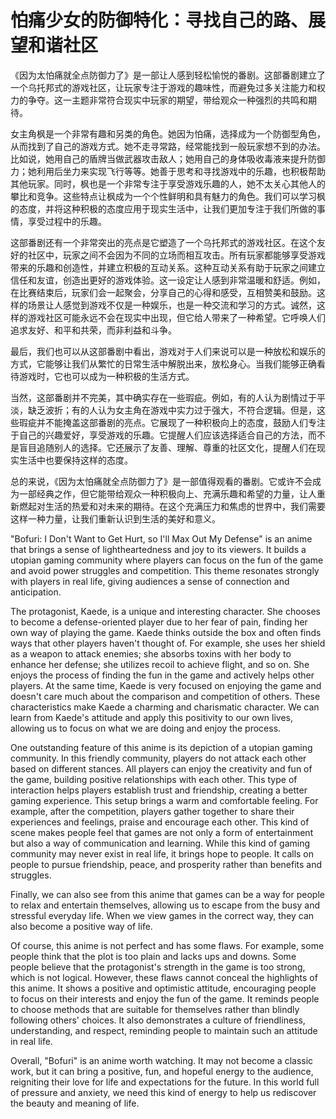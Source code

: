 # 怕痛少女的防御特化：寻找自己的路、展望和谐社区

《因为太怕痛就全点防御力了》是一部让人感到轻松愉悦的番剧。这部番剧建立了一个乌托邦式的游戏社区，让玩家专注于游戏的趣味性，而避免过多关注能力和权力的争夺。这一主题非常符合现实中玩家的期望，带给观众一种强烈的共鸣和期待。

女主角枫是一个非常有趣和另类的角色。她因为怕痛，选择成为一个防御型角色，从而找到了自己的游戏方式。她不走寻常路，经常能找到一般玩家想不到的办法。比如说，她用自己的盾牌当做武器攻击敌人；她用自己的身体吸收毒液来提升防御力；她利用后坐力来实现飞行等等。她善于思考和寻找游戏中的乐趣，也积极帮助其他玩家。同时，枫也是一个非常专注于享受游戏乐趣的人，她不太关心其他人的攀比和竞争。这些特点让枫成为一个个性鲜明和具有魅力的角色。我们可以学习枫的态度，并将这种积极的态度应用于现实生活中，让我们更加专注于我们所做的事情，享受过程中的乐趣。

这部番剧还有一个非常突出的亮点是它塑造了一个乌托邦式的游戏社区。在这个友好的社区中，玩家之间不会因为不同的立场而相互攻击。所有玩家都能够享受游戏带来的乐趣和创造性，并建立积极的互动关系。这种互动关系有助于玩家之间建立信任和友谊，创造出更好的游戏体验。这一设定让人感到非常温暖和舒适。例如，在比赛结束后，玩家们会一起聚会，分享自己的心得和感受，互相赞美和鼓励。这样的场景让人感觉到游戏不仅是一种娱乐，也是一种交流和学习的方式。诚然，这样的游戏社区可能永远不会在现实中出现，但它给人带来了一种希望。它呼唤人们追求友好、和平和共荣，而非利益和斗争。 

最后，我们也可以从这部番剧中看出，游戏对于人们来说可以是一种放松和娱乐的方式，它能够让我们从繁忙的日常生活中解脱出来，放松身心。当我们能够正确看待游戏时，它也可以成为一种积极的生活方式。

当然，这部番剧并不完美，其中确实存在一些瑕疵。例如，有的人认为剧情过于平淡，缺乏波折；有的人认为女主角在游戏中实力过于强大，不符合逻辑。但是，这些瑕疵并不能掩盖这部番剧的亮点。它展现了一种积极向上的态度，鼓励人们专注于自己的兴趣爱好，享受游戏的乐趣。它提醒人们应该选择适合自己的方法，而不是盲目追随别人的选择。它还展示了友善、理解、尊重的社区文化，提醒人们在现实生活中也要保持这样的态度。

总的来说，《因为太怕痛就全点防御力了》是一部值得观看的番剧。它或许不会成为一部经典之作，但它能带给观众一种积极向上、充满乐趣和希望的力量，让人重新燃起对生活的热爱和对未来的期待。在这个充满压力和焦虑的世界中，我们需要这样一种力量，让我们重新认识到生活的美好和意义。

"Bofuri: I Don't Want to Get Hurt, so I'll Max Out My Defense" is an anime that brings a sense of lightheartedness and joy to its viewers. It builds a utopian gaming community where players can focus on the fun of the game and avoid power struggles and competition. This theme resonates strongly with players in real life, giving audiences a sense of connection and anticipation.

The protagonist, Kaede, is a unique and interesting character. She chooses to become a defense-oriented player due to her fear of pain, finding her own way of playing the game. Kaede thinks outside the box and often finds ways that other players haven't thought of. For example, she uses her shield as a weapon to attack enemies; she absorbs toxins with her body to enhance her defense; she utilizes recoil to achieve flight, and so on. She enjoys the process of finding the fun in the game and actively helps other players. At the same time, Kaede is very focused on enjoying the game and doesn't care much about the comparison and competition of others. These characteristics make Kaede a charming and charismatic character. We can learn from Kaede's attitude and apply this positivity to our own lives, allowing us to focus on what we are doing and enjoy the process.

One outstanding feature of this anime is its depiction of a utopian gaming community. In this friendly community, players do not attack each other based on different stances. All players can enjoy the creativity and fun of the game, building positive relationships with each other. This type of interaction helps players establish trust and friendship, creating a better gaming experience. This setup brings a warm and comfortable feeling. For example, after the competition, players gather together to share their experiences and feelings, praise and encourage each other. This kind of scene makes people feel that games are not only a form of entertainment but also a way of communication and learning. While this kind of gaming community may never exist in real life, it brings hope to people. It calls on people to pursue friendship, peace, and prosperity rather than benefits and struggles.

Finally, we can also see from this anime that games can be a way for people to relax and entertain themselves, allowing us to escape from the busy and stressful everyday life. When we view games in the correct way, they can also become a positive way of life.

Of course, this anime is not perfect and has some flaws. For example, some people think that the plot is too plain and lacks ups and downs. Some people believe that the protagonist's strength in the game is too strong, which is not logical. However, these flaws cannot conceal the highlights of this anime. It shows a positive and optimistic attitude, encouraging people to focus on their interests and enjoy the fun of the game. It reminds people to choose methods that are suitable for themselves rather than blindly following others' choices. It also demonstrates a culture of friendliness, understanding, and respect, reminding people to maintain such an attitude in real life.

Overall, "Bofuri" is an anime worth watching. It may not become a classic work, but it can bring a positive, fun, and hopeful energy to the audience, reigniting their love for life and expectations for the future. In this world full of pressure and anxiety, we need this kind of energy to help us rediscover the beauty and meaning of life.